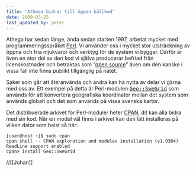 ```yaml
---
title: "Athega bidrar till öppen källkod"
date: 2009-03-25
last_updated_by: peter
---
```

Athega har sedan länge, ända sedan starten 1997, arbetat mycket med programmeringsspråket <a href="http://perl.org/" target="_blank">Perl</a>. Vi använder oss i mycket stor utsträckning av öppna och fria mjukvaror och verktyg för de system vi bygger. Därför är även en stor del av den kod vi själva producerar befriad från licenskostnader och betraktas som “<a href="http://sv.wikipedia.org/wiki/Open_source" target="_blank">open source</a>” även om den kanske i vissa fall inte finns publikt tillgänglig på nätet.

Saker som går att återanvända och andra kan ha nytta av delar vi gärna med oss av. Ett exempel på detta är Perl-modulen <a href="http://search.cpan.org/~jobero/Geo-SweGrid-1.0/SweGrid.pm" target="_blank"><tt>Geo::SweGrid</tt></a> som används för att konvertera geografiska koordinater mellan det system som används globalt och det som används på vissa svenska kartor.

Det distribuerade arkivet för Perl-moduler heter <a href="http://cpan.org/" target="_blank">CPAN</a>, dit kan alla bidra med sin kod. När en modul väl finns i arkivet kan den lätt installeras på vilken dator som helst så här:


    [user@host ~]$ sudo cpan
    cpan shell -- CPAN exploration and modules installation (v1.9304) ReadLine support enabled
    cpan> install Geo::SweGrid

//[[Johan]]
